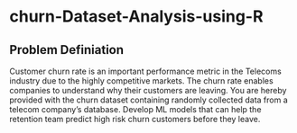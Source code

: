 # churn-Dataset-Analysis-using-R

## Problem Definiation

Customer churn rate is an important performance metric in the Telecoms industry due to the highly competitive 
markets. The churn rate enables companies to understand why their customers are leaving. You are hereby provided 
with the churn dataset containing randomly collected data from a telecom company’s database. Develop ML models 
that can help the retention team predict high risk churn customers before they leave.

